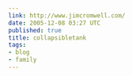 ```yaml
---
link: http://www.jimcromwell.com/
date: 2005-12-08 03:27 UTC
published: true
title: collapsibletank
tags:
- blog
- family
---
```



